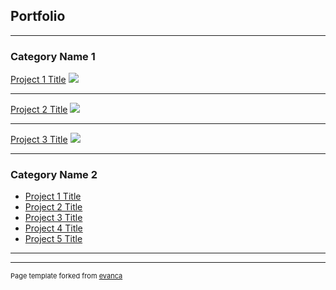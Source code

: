 ## Portfolio

---

### Category Name 1 

[Project 1 Title](/sample_page)
<img src="C:/Users/18326/Pictures/Screenshots/AfricaGif.gif"/>

---
[Project 2 Title](/pdf/sample_presentation.pdf)
<img src="C:/Users/18326/Pictures/Screenshots/feature.GIF"/>

---
[Project 3 Title](http://example.com/)
<img src="images/dummy_thumbnail.jpg?raw=true"/>

---

### Category Name 2

- [Project 1 Title](http://example.com/)
- [Project 2 Title](http://example.com/)
- [Project 3 Title](http://example.com/)
- [Project 4 Title](http://example.com/)
- [Project 5 Title](http://example.com/)

---




---
<p style="font-size:11px">Page template forked from <a href="https://github.com/evanca/quick-portfolio">evanca</a></p>
<!-- Remove above link if you don't want to attibute -->
